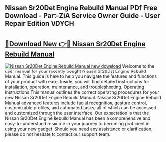 ## Nissan Sr20Det Engine Rebuild Manual PDf Free Download - Part-ZiA Service Owner Guide - User Repair Edition VDYCH

# <h2><a href="http://bc6211.oget.top/?id=Nissan+Sr20Det+Engine+Rebuild+Manual">🔗Download New 👉🔴 Nissan Sr20Det Engine Rebuild Manual</a></h2>

[![Nissan Sr20Det Engine Rebuild Manual new download](https://i.imgur.com/5g1atiW.png)](http://bc6211.oget.top/?id=Nissan+Sr20Det+Engine+Rebuild+Manual)
Welcome to the user manual for your recently bought Nissan Sr20Det Engine Rebuild Manual. This guide is here to help you navigate the features and functions of your product with ease. Inside, you will find detailed instructions for installation, operation, maintenance, and troubleshooting. Operating Instructions This manual outlines the correct operating procedures for your new Nissan Sr20Det Engine Rebuild Manual. Nissan Sr20Det Engine Rebuild Manual advanced features include facial recognition, gesture control, customizable profiles, and automated tasks, all of which can be accessed and customized through the user interface. Our expectation is that the Nissan Sr20Det Engine Rebuild Manual has been a comprehensive and easy-to-understand resource in your journey to becoming proficient in using your new gadget. Should you need any assistance or clarification, please do not hesitate to contact our support team.
